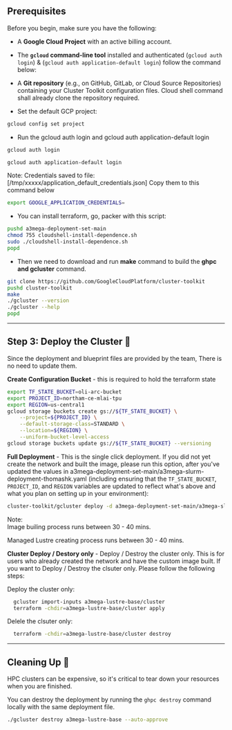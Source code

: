 ## **Prerequisites**

Before you begin, make sure you have the following:


* A **Google Cloud Project** with an active billing account.
* The **<code>gcloud</code> command-line tool** installed and authenticated (`gcloud auth login`) & (`gcloud auth application-default login`) follow the command below: 
* A **Git repository** (e.g., on GitHub, GitLab, or Cloud Source Repositories) containing your Cluster Toolkit configuration files. Cloud shell command shall already clone the repository required.

* Set the default GCP project:
```bash
gcloud config set project 
```

* Run the gcloud auth login and gcloud auth application-default login 
```bash
gcloud auth login
```
```bash
gcloud auth application-default login
```
Note:
Credentials saved to file: [/tmp/xxxxx/application_default_credentials.json]
Copy them to this command below

```bash
export GOOGLE_APPLICATION_CREDENTIALS=
```

* You can install terraform, go, packer with this script:
```bash
pushd a3mega-deployment-set-main
chmod 755 cloudshell-install-dependence.sh 
sudo ./cloudshell-install-dependence.sh 
popd
```
* Then we need to download and run **make** command to build the **ghpc and gcluster** command.

```bash
git clone https://github.com/GoogleCloudPlatform/cluster-toolkit
pushd cluster-toolkit
make
./gcluster --version
./gcluster --help
popd
```
---
## **Step 3: Deploy the Cluster 🎉**

Since the deployment and blueprint files are provided by the team, There is no need to update them. 

**Create Configuration Bucket** - this is required to hold the terraform state
```bash
export TF_STATE_BUCKET=oli-arc-bucket
export PROJECT_ID=northam-ce-mlai-tpu
export REGION=us-central1
gcloud storage buckets create gs://${TF_STATE_BUCKET} \
    --project=${PROJECT_ID} \
    --default-storage-class=STANDARD \
    --location=${REGION} \
    --uniform-bucket-level-access
gcloud storage buckets update gs://${TF_STATE_BUCKET} --versioning

```

**Full Deployment** - This is the single click deployment. If you did not yet create the network and built the image, please run this option, after you've updated the values in a3mega-deployment-set-main/a3mega-slurm-deployment-thomashk.yaml (including ensuring that the `TF_STATE_BUCKET`, `PROJECT_ID`, and `REGION` variables are updated to reflect what's above and what you plan on setting up in your environment):

```bash
cluster-toolkit/gcluster deploy -d a3mega-deployment-set-main/a3mega-slurm-deployment-thomashk.yaml a3mega-deployment-set-main/a3mega-lustre-slurm-blueprint.yaml --auto-approve
```

Note:  
Image builing process runs between 30 - 40 mins.

Managed Lustre creating process runs between 30 - 40 mins.


**Cluster Deploy / Destory only**  - Deploy / Destroy the cluster only. This is for users who already created the network and have the custom image built. 
If you want to Deploy / Destroy the clsuter only. Please follow the following steps: 

Deploy the cluster only: 

```bash
  gcluster import-inputs a3mega-lustre-base/cluster
  terraform -chdir=a3mega-lustre-base/cluster apply
```

Delele the clsuter only:

```bash
  terraform -chdir=a3mega-lustre-base/cluster destroy
```

---

## **Cleaning Up 🧹**

HPC clusters can be expensive, so it's critical to tear down your resources when you are finished.

You can destroy the deployment by running the `ghpc destroy` command locally with the same deployment file.

```bash
./gcluster destroy a3mega-lustre-base --auto-approve
```
